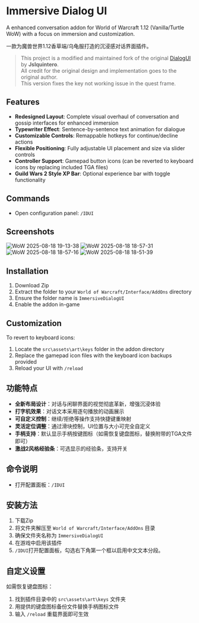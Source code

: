 # Immersive Dialog UI

A enhanced conversation addon for World of Warcraft 1.12 (Vanilla/Turtle WoW) with a focus on immersion and customization.

一款为魔兽世界1.12香草端/乌龟服打造的沉浸感对话界面插件。

> This project is a modified and maintained fork of the original [DialogUI](https://github.com/Jslquintero/DialogUI) by **Jslquintero**.  
> All credit for the original design and implementation goes to the original author.  
> This version fixes the key not working issue in the quest frame.


## Features
- **Redesigned Layout**: Complete visual overhaul of conversation and gossip interfaces for enhanced immersion
- **Typewriter Effect**: Sentence-by-sentence text animation for dialogue
- **Customizable Controls**: Remappable hotkeys for continue/decline actions
- **Flexible Positioning**: Fully adjustable UI placement and size via slider controls
- **Controller Support**: Gamepad button icons (can be reverted to keyboard icons by replacing included TGA files)
- **Guild Wars 2 Style XP Bar**: Optional experience bar with toggle functionality


## Commands

- Open configuration panel: `/IDUI`


## Screenshots

![WoW 2025-08-18 19-13-38](https://github.com/user-attachments/assets/6c5cefa3-715d-4560-8b6b-6a873553b8c6)
![WoW 2025-08-18 18-57-31](https://github.com/user-attachments/assets/3ad3846a-e2d3-4acf-b307-44f4f01268d3)
![WoW 2025-08-18 18-57-16](https://github.com/user-attachments/assets/2e65af52-43b0-4abe-9efc-8cee28b28fa2)
![WoW 2025-08-18 18-51-39](https://github.com/user-attachments/assets/e6d6f931-0e1d-4eb5-bb6c-3131335eba32)


## Installation

1. Download Zip
2. Extract the folder to your `World of Warcraft/Interface/AddOns` directory
3. Ensure the folder name is `ImmersiveDialogUI`
4. Enable the addon in-game


## Customization

To revert to keyboard icons:
1. Locate the `src\assets\art\keys` folder in the addon directory
2. Replace the gamepad icon files with the keyboard icon backups provided
3. Reload your UI with `/reload`


## 功能特点

- **全新布局设计**：对话与闲聊界面的视觉彻底革新，增强沉浸体验
- **打字机效果**：对话文本采用逐句播放的动画展示
- **可自定义控制**：继续/拒绝等操作支持快捷键重映射
- **灵活定位调整**：通过滑块控制，UI位置与大小可完全自定义
- **手柄支持**：默认显示手柄按键图标（如需恢复键盘图标，替换附带的TGA文件即可）
- **激战2风格经验条**：可选显示的经验条，支持开关


## 命令说明

- 打开配置面板：`/IDUI`

## 安装方法

1. 下载Zip
2. 将文件夹解压至 `World of Warcraft/Interface/AddOns` 目录
3. 确保文件夹名称为 `ImmersiveDialogUI`
4. 在游戏中启用该插件
5. `/IDUI`打开配置面板，勾选右下角第一个框以启用中文文本分段。


## 自定义设置

如需恢复键盘图标：
1. 找到插件目录中的 `src\assets\art\keys` 文件夹
2. 用提供的键盘图标备份文件替换手柄图标文件
3. 输入 `/reload` 重载界面即可生效
